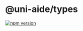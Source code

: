 # @uni-aide/types

[![npm version](https://img.shields.io/npm/v/@uni-aide/types.svg)](https://www.npmjs.com/package/@uni-aide/types)
